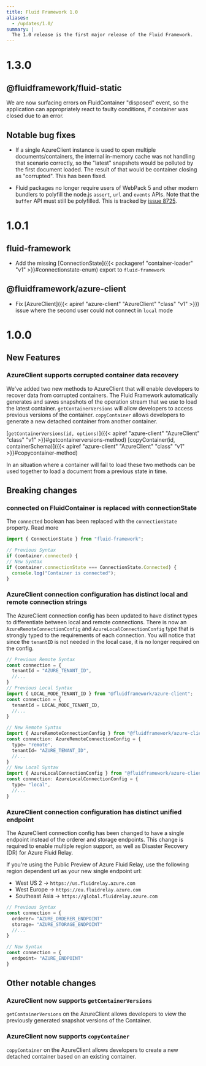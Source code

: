 ```yaml
---
title: Fluid Framework 1.0
aliases:
  - /updates/1.0/
summary: |
  The 1.0 release is the first major release of the Fluid Framework.
---
```


<!-- markdownlint-disable MD025 -->

# 1.3.0

## @fluidframework/fluid-static

We are now surfacing errors on FluidContainer "disposed" event, so the application can appropriately react to faulty conditions, if container was closed due to an error.

## Notable bug fixes

-   If a single AzureClient instance is used to open multiple documents/containers, the internal in-memory cache was not handling that scenario correctly, so the "latest" snapshots would be polluted by the first document loaded. The result of that would be container closing as "corrupted". This has been fixed.

-   Fluid packages no longer require users of WebPack 5 and other modern bundlers to polyfill the node.js `assert`, `url` and `events` APIs. Note that the `buffer` API must still be polyfilled. This is tracked by [issue 8725](https://github.com/microsoft/FluidFramework/issues/8725).

# 1.0.1

## fluid-framework

-   Add the missing [ConnectionState]({{< packageref "container-loader" "v1" >}}#connectionstate-enum) export to `fluid-framework`

## @fluidframework/azure-client

-   Fix [AzureClient]({{< apiref "azure-client" "AzureClient" "class" "v1" >}}) issue where the second user could not connect in `local` mode

# 1.0.0

## New Features

### AzureClient supports corrupted container data recovery

We've added two new methods to AzureClient that will enable developers to recover data from corrupted containers. The Fluid Framework automatically generates and saves snapshots of the operation stream that we use to load the latest container. `getContainerVersions` will allow developers to access previous versions of the container. `copyContainer` allows developers to generate a new detached container from another container.

[`getContainerVersions(id, options)`]({{< apiref "azure-client" "AzureClient" "class" "v1" >}}#getcontainerversions-method)
[copyContainer(id, containerSchema)]({{< apiref "azure-client" "AzureClient" "class" "v1" >}}#copycontainer-method)

In an situation where a container will fail to load these two methods can be used together to load a document from a previous state in time.

## Breaking changes

### connected on FluidContainer is replaced with connectionState

The `connected` boolean has been replaced with the `connectionState` property. Read more

```js
import { ConnectionState } from "fluid-framework";

// Previous Syntax
if (container.connected) {
// New Syntax
if (container.connectionState === ConnectionState.Connected) {
  console.log("Container is connected");
}
```

### AzureClient connection configuration has distinct local and remote connection strings

The AzureClient connection config has been updated to have distinct types to differentiate between local and remote connections. There is now an `AzureRemoteConnectionConfig` and `AzureLocalConnectionConfig` type that is strongly typed to the requirements of each connection. You will notice that since the `tenantID` is not needed in the local case, it is no longer required on the config.

```js
// Previous Remote Syntax
const connection = {
  tenantId = "AZURE_TENANT_ID",
  //...
}
// Previous Local Syntax
import { LOCAL_MODE_TENANT_ID } from "@fluidframework/azure-client";
const connection = {
  tenantId = LOCAL_MODE_TENANT_ID,
  //...
}
```

```js
// New Remote Syntax
import { AzureRemoteConnectionConfig } from "@fluidframework/azure-client";
const connection: AzureRemoteConnectionConfig = {
  type= "remote",
  tenantId= "AZURE_TENANT_ID",
  //...
}
// New Local Syntax
import { AzureLocalConnectionConfig } from "@fluidframework/azure-client";
const connection: AzureLocalConnectionConfig = {
  type= "local",
  //...
}
```

### AzureClient connection configuration has distinct unified endpoint

The AzureClient connection config has been changed to have a single endpoint instead of the orderer and storage endpoints. This change is required to enable multiple region support, as well as Disaster Recovery (DR) for Azure Fluid Relay.

If you're using the Public Preview of Azure Fluid Relay, use the following region dependent url as your new single endpoint url:

-   West US 2 ->  `https://us.fluidrelay.azure.com`
-   West Europe -> `https://eu.fluidrelay.azure.com`
-   Southeast Asia -> `https://global.fluidrelay.azure.com`

```js
// Previous Syntax
const connection = {
  orderer= "AZURE_ORDERER_ENDPOINT"
  storage= "AZURE_STORAGE_ENDPOINT"
  //...
}
```

```js
// New Syntax
const connection = {
  endpoint= "AZURE_ENDPOINT"
}
```

## Other notable changes

### AzureClient now supports `getContainerVersions`

`getContainerVersions` on the AzureClient allows developers to view the previously generated snapshot versions of the Container.

### AzureClient now supports `copyContainer`

`copyContainer` on the AzureClient allows developers to create a new detached container based on an existing container.

